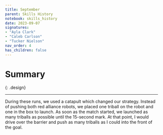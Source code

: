```yaml
---
title: September
parent: Skills History
notebook: skills_history
date: 2023-09-07
signatures:
- "Ayla Clark"
- "Caleb Carlson"
- "Tucker Nielson"
nav_order: 4
has_children: false
---
```


# Summary
{: .design}

---
During these runs, we used a catapult which changed our strategy. Instead of pushing both red alliance robots, we placed one triball on the robot and one in the box to launch. As soon as the match started, we launched as many triballs as possible until the 15-second mark. At that point, I would drive over the barrier and push as many triballs as I could into the front of the goal.
<canvas id="SkillsHistory" to_date="2023-09-07"></canvas>